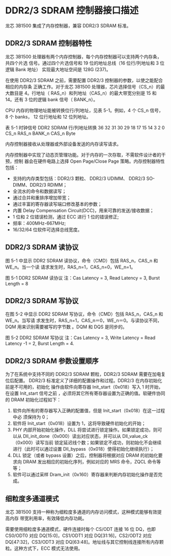 DDR2/3 SDRAM 控制器接口描述
===========================

龙芯 3B1500 集成了内存控制器，兼容 DDR2/3 SDRAM 标准。

DDR2/3 SDRAM 控制器特性
-----------------------

龙芯 3B1500 处理器有两个内存控制器，每个内存控制器可以支持两个内存条，共四个片选
信号。通过四个片选信号和 19 位的地址总线（16 位行/列地址和 3 位逻辑 Bank 地址）
实现最大地址空间是 128G (237)。

在使用 DDR2/3 SDRAM 之前，需要配置 DDR2/3 控制器的参数，以使之能配合相应的内存条
正确工作。对于龙芯 3B1500 处理器，芯片选择信号（CS_n）的最大数目是 4。行地址（
RAS_n）和列地址（CAS_n）的最大带宽分别是 15 和 14。还有 3 位的逻辑 bank 信号（
BANK_n）。

CPU 内存的物理地址能被转换位行/列地址，见表 5-1。例如，4 个 CS_n 信号，8 个
banks， 12 位行地址和 12 位列地址。


表 5-1 时钟信号 DDR2 SDRAM 行/列地址转换
36        32 31          30 29           18   17            15 14           3 2          0
CS_n           RAS_n             BANK_n           CAS_n         Byte


内存控制器接收从处理器或外部设备发送的内存读写请求。

内存控制器中实现了动态页管理功能。对于内存的一次存取，不需软件设计者的干预，控制
器会在硬件电路上选择 Open Page/Close Page 策略。内存控制器特性包括：

  - 支持的内存类型包括：DDR2/3 颗粒、 DDR2/3 UDIMM、 DDR2/3 SO-DIMM、DDR2/3 RDIMM；
  - 全流水的命令和数据读写；
  - 通过合并和重排序增加带宽；
  - 通过丰富的寄存器读写端口修改基本的参数；
  - 内置 Delay Compensation Circuit(DCC)，用来可靠的发送/接收数据；
  - 1 位和 2 位错误检测，通过 ECC 进行 1 位的错误修正;
  - 频率：400MHz-667MHz;
  - 16/32/64 位软件可选择总线宽度。

DDR2/3 SDRAM 读协议
-------------------

图 5-1 中显示 DDR2 SDRAM 读协议，命令（CMD）包括 RAS_n，CAS_n 和 WE_n。当一个读
请求发生时，RAS_n=1，CAS_n=0，WE_n=1。

图 5-1 DDR2 SDRAM 读协议
注：Cas Latency = 3, Read Latency = 3, Burst Length = 8

DDR2/3 SDRAM 写协议
-------------------

在图 5-2 中显示 DDR2 SDRAM 写协议，命令（CMD）包括 RAS_n，CAS_n 和 WE_n。当写请
求发生时，RAS_n=1，CAS_n＝0，WE_n＝0。与读协议不同，DQM 用来识别需要被写的字节数
。DQM 和 DQS 是同步的。

图 5-2 DDR2 SDRAM 写协议
注：Cas Latency = 3, Write Latency = Read Latency -1 = 2, Burst Length = 4.

DDR2/3 SDRAM 参数设置顺序
-------------------------

为了在系统中支持不同的 DDR2/3 SDRAM 颗粒，DDR2/3 SDRAM 需要在加电复位后配置。
DDR2/3 标准定义了详细的配置操作和过程。DDR2/3 在内存初始化前是不可用的，初始化
操作由软件向寄存器 Init_start（0x018）写入 1 时开始，在设置 Init_start 信号之前
，必须将其它所有寄存器设置为正确的值。软硬件协同的 DRAM 初始化过程如下：

 1. 软件向所有的寄存器写入正确的配置值，但是 Init_start（0x018）在这一过程中必
    须保持为 0；
 2. 软件将 Init_start（0x018）设置为 1，这将导致硬件初始化的开始；
 3. PHY 内部开始初始化操作，DLL 将尝试进行锁定操作。如果锁定成功，则可以从
    Dll_init_done（0x000）读出对应状态，并可以从 Dll_value_ck（0x000）读写当前
    锁定延迟线个数；如果锁定不成功，则初始化不会继续进行（此时可以通过设置
    Dll_bypass（0x018）使得初始化继续执行）；
 4. DLL 锁定（或者 bypass 设置）之后，控制器将根据对应 DRAM 的初始化要求向 DRAM
    发出相应的初始化序列，例如对应的 MRS 命令，ZQCL 命令等等；
 5. 软件可以通过采样 Dram_init（0x160）寄存器来判断内存初始化操作是否完成。

细粒度多通道模式
----------------

龙芯 3B1500 支持一种称为细粒度多通道的内存访问模式，这种模式能够有效提高内存
带宽利用率，有效降低内存功耗。

需要使用细粒度多通道模式，硬件连接时每个 CS/ODT 连接 16 位 DQ，也即 CS0/ODT0
对应 DQ[15:0]，CS1/ODT1 对应 DQ[31:16]，CS2/ODT2 对应 DQ[47:32]，CS3/ODT3 对应
DQ[63:48]。地址线与其它控制线连接所有内存颗粒。这种方式下，ECC 模式无法使用。

